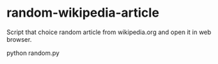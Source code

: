 # random-wikipedia-article
Script that choice random article from wikipedia.org and open it in web browser.

python random.py
